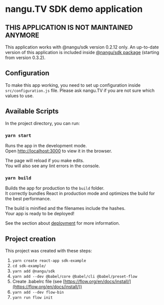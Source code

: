 # nangu.TV SDK demo application

## THIS APPLICATION IS NOT MAINTAINED ANYMORE
This application works with @nangu/sdk version 0.2.12 only. An up-to-date version of this application is included
inside [@nangu/sdk package](https://www.npmjs.com/package/@nangu/sdk) (starting from version 0.3.2).


## Configuration

To make this app working, you need to set up configuration inside `src/configuration.js` file. Please ask nangu.TV if
you are not sure which values to use.

## Available Scripts

In the project directory, you can run:

### `yarn start`

Runs the app in the development mode.<br />
Open [http://localhost:3000](http://localhost:3000) to view it in the browser.

The page will reload if you make edits.<br />
You will also see any lint errors in the console.

### `yarn build`

Builds the app for production to the `build` folder.<br />
It correctly bundles React in production mode and optimizes the build for the best performance.

The build is minified and the filenames include the hashes.<br />
Your app is ready to be deployed!

See the section about [deployment](https://facebook.github.io/create-react-app/docs/deployment) for more information.

## Project creation

This project was created with these steps:

1. `yarn create react-app sdk-example`
2. `cd sdk-example/`
4. `yarn add @nangu/sdk`
5. `yarn add --dev @babel/core @babel/cli @babel/preset-flow`
6. Create .babelrc file (see [https://flow.org/en/docs/install/](https://flow.org/en/docs/install/))
7. `yarn add --dev flow-bin`
8. `yarn run flow init`
